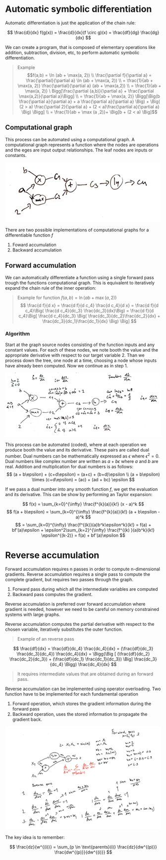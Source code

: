 # Automatic symbolic differentiation

Automatic differentiation is just the application of the chain rule:

$$
\frac{d}{dx} f(g(x)) = \frac{d}{dx}(f \circ g)(x) = \frac{df}{dg} \frac{dg}{dx}
$$

We can create a program, that is composed of elementary operations like addition, subtraction, division, etc, to perform automatic symbolic differentiation. 

> Example
> $$f(a,b) = \ln (ab + \max(a, 2)) \\ \frac{\partial f}{\partial a} = \frac{\partial}{\partial a} \ln (ab + \max(a, 2)) \\ = \frac{1}{ab + \max(a, 2)} \frac{\partial}{\partial a} (ab + \max(a,2)) \\ = \frac{1}{ab + \max(a, 2)} \ Bigg[\frac{\partial (a,b)}{\partial a} + \frac{\partial \max(a,2)}{\partial a}\Bigg] \\ = \frac{1}{ab + \max(a, 2)} \Bigg[\Big(b \frac{\partial a}{\partial a} + a \frac{\partial a}{\partial a} \Big) + \Big( (2 > a) \frac{\partial 2}{\partial a} +  (2 < a)\frac{\partial a}{\partial a} \Big) \Bigg] \\ = \frac{1}{ab + \max (a ,2)}+ \Big[b + (2 < a) \Big]$$


## Computational graph
This process can be automated using a computational graph. A computational graph represents a function where the nodes are operations and the eges are input output relationships. The leaf nodes are inputs or constants.

![](../.images/machine_learning/computational_graph.png)

There are two possible implementations of computational graphs for a differentiable function $f$
1. Foward accumulation
2. Backward accumulation

## Forward accumulation

We can automatically differentiate a function using a single forward pass trough the functions computational graph. This is equivalent to iteratively expand the chain rule of the inner operation:

> Example for function $f(a,b) = \ln (ab + \max(a, 2))$
> $$
\frac{d f}{d x} = \frac{d f}{d c_4} \frac{d c_4}{d x} = \frac{d f}{d c_4}\Big( \frac{d c_4}{dc_3} \frac{dc_3}{dx}\Big) = \frac{d f}{d c_4}\Big[ \frac{d c_4}{dc_3} \Big( \frac{dc_3}{dc_2}\frac{dc_2}{dx} + \frac{dc_3}{dc_1}\frac{dc_1}{dx} \Big) \Big]
$$

### Algorithm 
Start at the graph source nodes consisting of the function inputs and any constant values. For each of these nodes, we note booth the value and the appropriate derivative with respect to our target variable
2. Than we process down the tree, one node at a time, choosing a node whose inputs have already been computed. Now we continue as in step 1. 


![](../.images/machine_learning/forward_diff.png)

This process can be automated (coded), where at each operation we produce booth the value and its derivative. These pairs are called dual number. Dual numbers can be mathematically expressed as $\epsilon$ where $\epsilon^2 = 0$. Dual numbers like complex number are written as $a + b\epsilon$ where $a$ and $b$ are real. Addition and multiplication for dual numbers is as follows:
$$
(a + b\epsilon) + (c+d\epsilon) = (a+c) + (b+d)\epsilon \\
(a + b\epsilon) \times (c+d\epsilon) = (ac) + (ad + bc) \epsilon
$$

If we pass a dual number into any smooth function $f$, we get the evaluation and its derivative. This can be show by performing an Taylor expansion:

$$
f(x) = \sum_{k=0}^{\infty} \frac{f^{k}(a)}{k!} (x - a)^k
$$
$$
f(a + b\epsilon) = \sum_{k=0}^{\infty} \frac{f^{k}(a)}{k!} (a + b\epsilon - a)^k
$$
$$
= \sum_{k=0}^{\infty} \frac{f^{(k)}(a)b^k\epsilon^k}{k!} = f(a) + bf'(a)\epsilon + \epsilon^2\sum_{k=2}^{\infty} \frac{f^{(k) }(a)b^k}{k!} \epsilon^{(k-2)} = f(a) + bf'(a)\epsilon
$$

# Reverse accumulation
Forward accumulation requires n passes in order to compute n-dimensional gradients. Reverse accumulation requires a single pass to compute the complete gradient, but requires two passes through the graph. 
1. Forward pass during which all the intermediate  variables are computed
2. Backward pass computes the gradient. 

Reverse accumulation is preferred over forward accumulation where gradient is needed, however we need to be careful on memory constrained systems with large graphs.

Reverse accumulation computes the partial derivative with respect to the chosen variable, iteratively substitutes the outer function.

> Example of an reverse pass

$$
\frac{df}{dx} = \frac{df}{dc_4} \frac{dc_4}{dx} = (\frac{df}{dc_3} \frac{dc_3}{dc_4}) \frac{dc_4}{dx} = \Bigg(\Big [ (\frac{df}{dc_2}  \frac{dc_2}{dc_3}) + (\frac{df}{dc_1} \frac{dc_1}{dc_3}) \Big] \frac{dc_3}{dc_4} \Bigg) \frac{dc_4}{dx}
$$

> It requires intermediate values that are obtained during an forward pass.

Reverse accumulation can be implemented using operator overloading. Two function have to be implemented for each fundamental operation
1. Forward operation, which stores the gradient information during the forward pass
2. Backward operation, uses the stored information to propagate the gradient back.

![](../.images/machine_learning/reverse_accumulation.png)

The key idea is to remember:

$$
\frac{dz}{w^{(i)}} = \sum_{p \in \text{parents}(i)} \frac{dz}{dw^{(p)}} \frac{dw^{(p)}}{dw^{(i)}}
$$